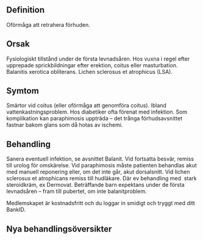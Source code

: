 ## Definition

Oförmåga att retrahera förhuden.

## Orsak

Fysiologiskt tillstånd under de första levnadsåren. Hos vuxna i regel efter upprepade sprickbildningar efter erektion, coitus eller masturbation. Balanitis xerotica obliterans. Lichen sclerosus et atrophicus (LSA).

## Symtom

Smärtor vid coitus (eller oförmåga att genomföra coitus). Ibland vattenkastningsproblem. Hos diabetiker ofta förenat med infektion. Som komplikation kan paraphimosis uppträda – det trånga förhudsavsnittet fastnar bakom glans som då hotas av ischemi.

## Behandling

Sanera eventuell infektion, se avsnittet Balanit. Vid fortsatta besvär, remiss till urolog för omskärelse. Vid paraphimosis måste patienten behandlas akut med manuell reponering eller, om det inte går, akut dorsalsnitt.
Vid lichen sclerosus et atrophicans remiss till hudläkare. Där ev behandling med  stark steroidkräm, ex Dermovat.
Beträffande barn expektans under de första levnadsåren – fram till pubertet, om inte balanitproblem.


Medlemskapet är kostnadsfritt och du loggar in smidigt och tryggt med ditt BankID.

## Nya behandlingsöversikter

